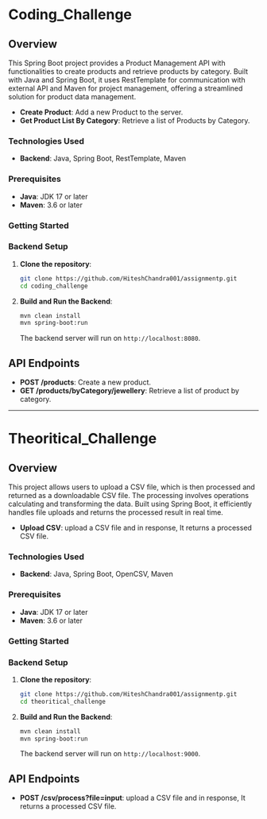 # Coding_Challenge

## Overview
This Spring Boot project provides a Product Management API with functionalities to create products and retrieve products by category. Built with Java and Spring Boot, it uses RestTemplate for communication with external API and Maven for project management, offering a streamlined solution for product data management.

- **Create Product**: Add a new Product to the server.
- **Get Product List By Category**: Retrieve a list of Products by Category.

### Technologies Used

- **Backend**: Java, Spring Boot, RestTemplate, Maven

### Prerequisites

- **Java**: JDK 17 or later
- **Maven**: 3.6 or later

### Getting Started

### Backend Setup

1. **Clone the repository**:
    ```bash
    git clone https://github.com/HiteshChandra001/assignmentp.git
    cd coding_challenge
    ```

2. **Build and Run the Backend**:
    ```bash
    mvn clean install
    mvn spring-boot:run
    ```

    The backend server will run on `http://localhost:8080`.

    
## API Endpoints

- **POST /products**: Create a new product.
- **GET /products/byCategory/jewellery**: Retrieve a list of product by category.


<hr>


# Theoritical_Challenge

## Overview
This project allows users to upload a CSV file, which is then processed and returned as a downloadable CSV file. The processing involves operations calculating and transforming the data. Built using Spring Boot, it efficiently handles file uploads and returns the processed result in real time.

- **Upload CSV**:  upload a CSV file and in response, It returns a processed CSV file.

### Technologies Used

- **Backend**: Java, Spring Boot, OpenCSV, Maven

### Prerequisites

- **Java**: JDK 17 or later
- **Maven**: 3.6 or later

### Getting Started

### Backend Setup

1. **Clone the repository**:
    ```bash
    git clone https://github.com/HiteshChandra001/assignmentp.git
    cd theoritical_challenge
    ```

2. **Build and Run the Backend**:
    ```bash
    mvn clean install
    mvn spring-boot:run
    ```

    The backend server will run on `http://localhost:9000`.

    
## API Endpoints

- **POST /csv/process?file=input**: upload a CSV file and in response, It returns a processed CSV file.


